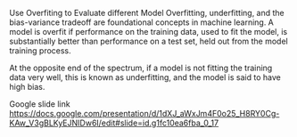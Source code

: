 

Use Overfiting to Evaluate different Model
Overfitting, underfitting, and the bias-variance tradeoff are foundational concepts in machine learning. A model is overfit if performance on the training data, used to fit the model, is substantially better than performance on a test set, held out from the model training process. 

At the opposite end of the spectrum, if a model is not fitting the training data very well, this is known as underfitting, and the model is said to have high bias.



Google slide link
https://docs.google.com/presentation/d/1dXJ_aWxJm4F0o25_H8RY0Cg-KAw_V3gBLKyEJNIDw6I/edit#slide=id.g1fc10ea6fba_0_17

